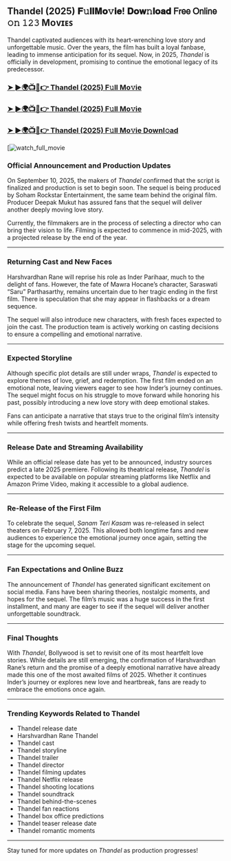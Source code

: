 ##  Thandel (2025) 𝐅𝚞𝐥𝐥𝐌𝐨𝚟𝐢𝐞! 𝐃𝐨𝐰𝚗𝐥𝐨𝐚𝐝 𝖥𝗋𝖾𝖾 𝖮𝗇𝗅𝗂𝗇𝖾 𝚘𝚗 𝟷𝟸𝟹 Mᴏᴠɪᴇꜱ

 Thandel captivated audiences with its heart-wrenching love story and unforgettable music. Over the years, the film has built a loyal fanbase, leading to immense anticipation for its sequel. Now, in 2025, *Thandel* is officially in development, promising to continue the emotional legacy of its predecessor.

### [➤ ►🌍📺📱👉   Thandel (2025) F𝚞ll Mo𝚟ie](https://t.co/l3ULa2sCQb)

### [➤ ►🌍📺📱👉   Thandel (2025) F𝚞ll Mo𝚟ie](https://t.co/l3ULa2sCQb)

### [➤ ►🌍📺📱👉   Thandel (2025) F𝚞ll Mo𝚟ie Downl𝚘ad](https://t.co/l3ULa2sCQb)

[![watch_full_movie](https://media.themoviedb.org/t/p/w440_and_h660_face/sjsGISERmbfxtsTfmaPug4PdveR.jpg)

### **Official Announcement and Production Updates**

On September 10, 2025, the makers of *Thandel* confirmed that the script is finalized and production is set to begin soon. The sequel is being produced by Soham Rockstar Entertainment, the same team behind the original film. Producer Deepak Mukut has assured fans that the sequel will deliver another deeply moving love story.

Currently, the filmmakers are in the process of selecting a director who can bring their vision to life. Filming is expected to commence in mid-2025, with a projected release by the end of the year.

---

### **Returning Cast and New Faces**

Harshvardhan Rane will reprise his role as Inder Parihaar, much to the delight of fans. However, the fate of Mawra Hocane’s character, Saraswati “Saru” Parthasarthy, remains uncertain due to her tragic ending in the first film. There is speculation that she may appear in flashbacks or a dream sequence.

The sequel will also introduce new characters, with fresh faces expected to join the cast. The production team is actively working on casting decisions to ensure a compelling and emotional narrative.

---

### **Expected Storyline**

Although specific plot details are still under wraps, *Thandel* is expected to explore themes of love, grief, and redemption. The first film ended on an emotional note, leaving viewers eager to see how Inder’s journey continues. The sequel might focus on his struggle to move forward while honoring his past, possibly introducing a new love story with deep emotional stakes.

Fans can anticipate a narrative that stays true to the original film’s intensity while offering fresh twists and heartfelt moments.

---

### **Release Date and Streaming Availability**

While an official release date has yet to be announced, industry sources predict a late 2025 premiere. Following its theatrical release, *Thandel* is expected to be available on popular streaming platforms like Netflix and Amazon Prime Video, making it accessible to a global audience.

---

### **Re-Release of the First Film**

To celebrate the sequel, *Sanam Teri Kasam* was re-released in select theaters on February 7, 2025. This allowed both longtime fans and new audiences to experience the emotional journey once again, setting the stage for the upcoming sequel.

---

### **Fan Expectations and Online Buzz**

The announcement of *Thandel* has generated significant excitement on social media. Fans have been sharing theories, nostalgic moments, and hopes for the sequel. The film’s music was a huge success in the first installment, and many are eager to see if the sequel will deliver another unforgettable soundtrack.

---

### **Final Thoughts**

With *Thandel*, Bollywood is set to revisit one of its most heartfelt love stories. While details are still emerging, the confirmation of Harshvardhan Rane’s return and the promise of a deeply emotional narrative have already made this one of the most awaited films of 2025. Whether it continues Inder’s journey or explores new love and heartbreak, fans are ready to embrace the emotions once again.

---

### **Trending Keywords Related to Thandel**

- Thandel release date  
- Harshvardhan Rane Thandel  
- Thandel cast  
- Thandel storyline  
- Thandel trailer  
- Thandel director  
- Thandel filming updates  
- Thandel Netflix release  
- Thandel shooting locations  
- Thandel soundtrack  
- Thandel behind-the-scenes  
- Thandel fan reactions  
- Thandel box office predictions  
- Thandel teaser release date  
- Thandel romantic moments  

---

Stay tuned for more updates on *Thandel* as production progresses!
